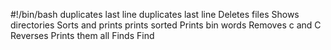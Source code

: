 #!/bin/bash
duplicates last line
duplicates last line
Deletes files
Shows directories
Sorts and prints
prints sorted
Prints bin words
Removes c and C
Reverses
Prints them all
 Finds
Find
